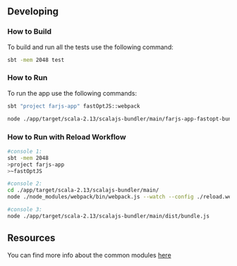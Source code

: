 ## Developing

### How to Build

To build and run all the tests use the following command:
```bash
sbt -mem 2048 test
```

### How to Run

To run the app use the following commands:
```bash
sbt "project farjs-app" fastOptJS::webpack

node ./app/target/scala-2.13/scalajs-bundler/main/farjs-app-fastopt-bundle.js
```

### How to Run with Reload Workflow

```bash
#console 1:
sbt -mem 2048
>project farjs-app
>~fastOptJS

#console 2:
cd ./app/target/scala-2.13/scalajs-bundler/main/
node ./node_modules/webpack/bin/webpack.js --watch --config ./reload.webpack.config.js

#console 3:
node ./app/target/scala-2.13/scalajs-bundler/main/dist/bundle.js
```

## Resources

You can find more info about the common modules [here](https://scommons.org/)
